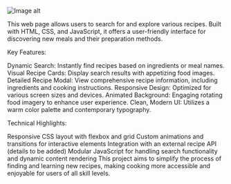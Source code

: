 ![Image alt]()







This web page allows users to search for and explore various recipes. Built with HTML, CSS, and JavaScript, it offers a user-friendly interface for discovering new meals and their preparation methods.

Key Features:

Dynamic Search: Instantly find recipes based on ingredients or meal names.
Visual Recipe Cards: Display search results with appetizing food images.
Detailed Recipe Modal: View comprehensive recipe information, including ingredients and cooking instructions.
Responsive Design: Optimized for various screen sizes and devices.
Animated Background: Engaging rotating food imagery to enhance user experience.
Clean, Modern UI: Utilizes a warm color palette and contemporary typography.

Technical Highlights:

Responsive CSS layout with flexbox and grid
Custom animations and transitions for interactive elements
Integration with an external recipe API (details to be added)
Modular JavaScript for handling search functionality and dynamic content rendering
This project aims to simplify the process of finding and learning new recipes, making cooking more accessible and enjoyable for users of all skill levels.
